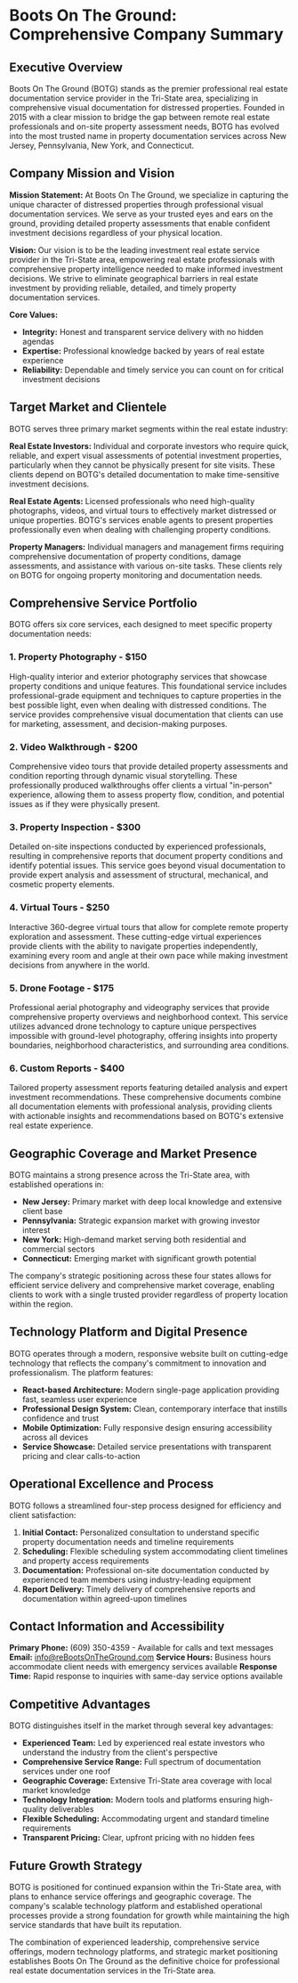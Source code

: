 
# Boots On The Ground: Comprehensive Company Summary

## Executive Overview

Boots On The Ground (BOTG) stands as the premier professional real estate documentation service provider in the Tri-State area, specializing in comprehensive visual documentation for distressed properties. Founded in 2015 with a clear mission to bridge the gap between remote real estate professionals and on-site property assessment needs, BOTG has evolved into the most trusted name in property documentation services across New Jersey, Pennsylvania, New York, and Connecticut.

## Company Mission and Vision

**Mission Statement:** At Boots On The Ground, we specialize in capturing the unique character of distressed properties through professional visual documentation services. We serve as your trusted eyes and ears on the ground, providing detailed property assessments that enable confident investment decisions regardless of your physical location.

**Vision:** Our vision is to be the leading investment real estate service provider in the Tri-State area, empowering real estate professionals with comprehensive property intelligence needed to make informed investment decisions. We strive to eliminate geographical barriers in real estate investment by providing reliable, detailed, and timely property documentation services.

**Core Values:**
- **Integrity:** Honest and transparent service delivery with no hidden agendas
- **Expertise:** Professional knowledge backed by years of real estate experience
- **Reliability:** Dependable and timely service you can count on for critical investment decisions

## Target Market and Clientele

BOTG serves three primary market segments within the real estate industry:

**Real Estate Investors:** Individual and corporate investors who require quick, reliable, and expert visual assessments of potential investment properties, particularly when they cannot be physically present for site visits. These clients depend on BOTG's detailed documentation to make time-sensitive investment decisions.

**Real Estate Agents:** Licensed professionals who need high-quality photographs, videos, and virtual tours to effectively market distressed or unique properties. BOTG's services enable agents to present properties professionally even when dealing with challenging property conditions.

**Property Managers:** Individual managers and management firms requiring comprehensive documentation of property conditions, damage assessments, and assistance with various on-site tasks. These clients rely on BOTG for ongoing property monitoring and documentation needs.

## Comprehensive Service Portfolio

BOTG offers six core services, each designed to meet specific property documentation needs:

### 1. Property Photography - $150
High-quality interior and exterior photography services that showcase property conditions and unique features. This foundational service includes professional-grade equipment and techniques to capture properties in the best possible light, even when dealing with distressed conditions. The service provides comprehensive visual documentation that clients can use for marketing, assessment, and decision-making purposes.

### 2. Video Walkthrough - $200
Comprehensive video tours that provide detailed property assessments and condition reporting through dynamic visual storytelling. These professionally produced walkthroughs offer clients a virtual "in-person" experience, allowing them to assess property flow, condition, and potential issues as if they were physically present.

### 3. Property Inspection - $300
Detailed on-site inspections conducted by experienced professionals, resulting in comprehensive reports that document property conditions and identify potential issues. This service goes beyond visual documentation to provide expert analysis and assessment of structural, mechanical, and cosmetic property elements.

### 4. Virtual Tours - $250
Interactive 360-degree virtual tours that allow for complete remote property exploration and assessment. These cutting-edge virtual experiences provide clients with the ability to navigate properties independently, examining every room and angle at their own pace while making investment decisions from anywhere in the world.

### 5. Drone Footage - $175
Professional aerial photography and videography services that provide comprehensive property overviews and neighborhood context. This service utilizes advanced drone technology to capture unique perspectives impossible with ground-level photography, offering insights into property boundaries, neighborhood characteristics, and surrounding area conditions.

### 6. Custom Reports - $400
Tailored property assessment reports featuring detailed analysis and expert investment recommendations. These comprehensive documents combine all documentation elements with professional analysis, providing clients with actionable insights and recommendations based on BOTG's extensive real estate experience.

## Geographic Coverage and Market Presence

BOTG maintains a strong presence across the Tri-State area, with established operations in:

- **New Jersey:** Primary market with deep local knowledge and extensive client base
- **Pennsylvania:** Strategic expansion market with growing investor interest
- **New York:** High-demand market serving both residential and commercial sectors
- **Connecticut:** Emerging market with significant growth potential

The company's strategic positioning across these four states allows for efficient service delivery and comprehensive market coverage, enabling clients to work with a single trusted provider regardless of property location within the region.

## Technology Platform and Digital Presence

BOTG operates through a modern, responsive website built on cutting-edge technology that reflects the company's commitment to innovation and professionalism. The platform features:

- **React-based Architecture:** Modern single-page application providing fast, seamless user experience
- **Professional Design System:** Clean, contemporary interface that instills confidence and trust
- **Mobile Optimization:** Fully responsive design ensuring accessibility across all devices
- **Service Showcase:** Detailed service presentations with transparent pricing and clear calls-to-action

## Operational Excellence and Process

BOTG follows a streamlined four-step process designed for efficiency and client satisfaction:

1. **Initial Contact:** Personalized consultation to understand specific property documentation needs and timeline requirements
2. **Scheduling:** Flexible scheduling system accommodating client timelines and property access requirements
3. **Documentation:** Professional on-site documentation conducted by experienced team members using industry-leading equipment
4. **Report Delivery:** Timely delivery of comprehensive reports and documentation within agreed-upon timelines

## Contact Information and Accessibility

**Primary Phone:** (609) 350-4359 - Available for calls and text messages
**Email:** info@reBootsOnTheGround.com
**Service Hours:** Business hours accommodate client needs with emergency services available
**Response Time:** Rapid response to inquiries with same-day service options available

## Competitive Advantages

BOTG distinguishes itself in the market through several key advantages:

- **Experienced Team:** Led by experienced real estate investors who understand the industry from the client's perspective
- **Comprehensive Service Range:** Full spectrum of documentation services under one roof
- **Geographic Coverage:** Extensive Tri-State area coverage with local market knowledge
- **Technology Integration:** Modern tools and platforms ensuring high-quality deliverables
- **Flexible Scheduling:** Accommodating urgent and standard timeline requirements
- **Transparent Pricing:** Clear, upfront pricing with no hidden fees

## Future Growth Strategy

BOTG is positioned for continued expansion within the Tri-State area, with plans to enhance service offerings and geographic coverage. The company's scalable technology platform and established operational processes provide a strong foundation for growth while maintaining the high service standards that have built its reputation.

The combination of experienced leadership, comprehensive service offerings, modern technology platforms, and strategic market positioning establishes Boots On The Ground as the definitive choice for professional real estate documentation services in the Tri-State area.
